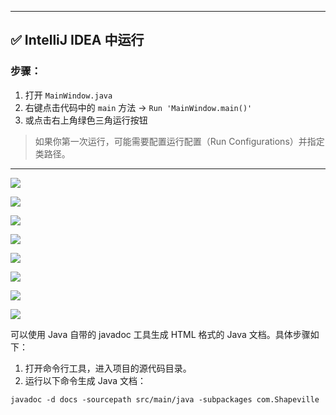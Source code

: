 
---

## ✅ IntelliJ IDEA 中运行

### 步骤：

1. 打开 `MainWindow.java`
2. 右键点击代码中的 `main` 方法 → `Run 'MainWindow.main()'`
3. 或点击右上角绿色三角运行按钮

> 如果你第一次运行，可能需要配置运行配置（Run Configurations）并指定类路径。

---

![](src/main/resources/images/README/images/img.png)

![](src/main/resources/images/README/images/img_1.png)

![](src/main/resources/images/README/images/img_2.png)

![](src/main/resources/images/README/images/img_3.png)

![](src/main/resources/images/README/images/img_4.png)

![](src/main/resources/images/README/images/img_5.png)

![](src/main/resources/images/README/images/img_6.png)

![](src/main/resources/images/README/images/img_7.png)


可以使用 Java 自带的 javadoc 工具生成 HTML 格式的 Java 文档。具体步骤如下：

1. 打开命令行工具，进入项目的源代码目录。
2. 运行以下命令生成 Java 文档：
```shell
javadoc -d docs -sourcepath src/main/java -subpackages com.Shapeville
```

